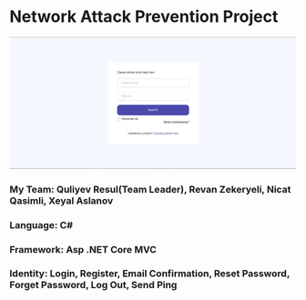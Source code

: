 # Network Attack Prevention Project

![alt text](https://github.com/RRasull/NetworkAttackPreventionProject/blob/main/Screenshot_1.png?raw=true)

<h3>My Team: Quliyev Resul(Team Leader), Revan Zekeryeli, Nicat Qasimli, Xeyal Aslanov</h3>
<h3>Language: C#</h3>
<h3>Framework: Asp .NET Core MVC</h3>
<h3>Identity: Login, Register, Email Confirmation, Reset Password, Forget Password, Log Out, Send Ping </h3>
